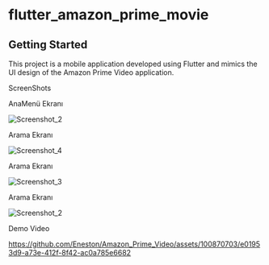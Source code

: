 # flutter_amazon_prime_movie


## Getting Started

This project is a mobile application developed using Flutter and mimics the UI design of the Amazon Prime Video application.

ScreenShots

 AnaMenü Ekranı

 
![Screenshot_2](https://github.com/Eneston/Amazon_Prime_Video/assets/100870703/ce15e1a4-dd9f-4274-885c-c9af84d354a6)

 Arama Ekranı
 
![Screenshot_4](https://github.com/Eneston/Amazon_Prime_Video/assets/100870703/b3342d30-8645-4a87-afb4-c6e98bf5e78d)

 Arama Ekranı

![Screenshot_3](https://github.com/Eneston/Amazon_Prime_Video/assets/100870703/7b25afbc-70db-4528-b1e9-9dfefc446362)

 Arama Ekranı

![Screenshot_2](https://github.com/Eneston/Amazon_Prime_Video/assets/100870703/6a80c137-7d7d-46b4-b99d-fac465f14d47)


Demo Video

https://github.com/Eneston/Amazon_Prime_Video/assets/100870703/e01953d9-a73e-412f-8f42-ac0a785e6682

